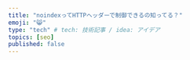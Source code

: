 ```yaml
---
title: "noindexってHTTPヘッダーで制御できるの知ってる？"
emoji: "😸"
type: "tech" # tech: 技術記事 / idea: アイデア
topics: [seo]
published: false
---
```

